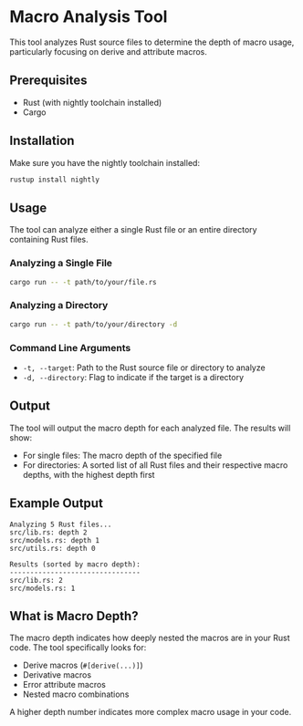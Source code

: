 # Macro Analysis Tool

This tool analyzes Rust source files to determine the depth of macro usage, particularly focusing on derive and attribute macros.

## Prerequisites

- Rust (with nightly toolchain installed)
- Cargo

## Installation

Make sure you have the nightly toolchain installed:

```bash
rustup install nightly
```

## Usage

The tool can analyze either a single Rust file or an entire directory containing Rust files.

### Analyzing a Single File

```bash
cargo run -- -t path/to/your/file.rs
```

### Analyzing a Directory

```bash
cargo run -- -t path/to/your/directory -d
```

### Command Line Arguments

- `-t, --target`: Path to the Rust source file or directory to analyze
- `-d, --directory`: Flag to indicate if the target is a directory

## Output

The tool will output the macro depth for each analyzed file. The results will show:
- For single files: The macro depth of the specified file
- For directories: A sorted list of all Rust files and their respective macro depths, with the highest depth first

## Example Output

```
Analyzing 5 Rust files...
src/lib.rs: depth 2
src/models.rs: depth 1
src/utils.rs: depth 0

Results (sorted by macro depth):
--------------------------------
src/lib.rs: 2
src/models.rs: 1
```

## What is Macro Depth?

The macro depth indicates how deeply nested the macros are in your Rust code. The tool specifically looks for:
- Derive macros (`#[derive(...)]`)
- Derivative macros
- Error attribute macros
- Nested macro combinations

A higher depth number indicates more complex macro usage in your code. 